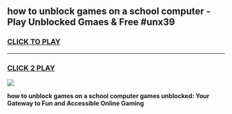 
## how to unblock games on a school computer - Play Unblocked Gmaes & Free #unx39
<h3>
<a href="https://news.freeplayer.one?title=how_to_unblock_games_on_a_school_computer&ref=24F">CLICK TO PLAY</a></h3>
<hr>

<h3>
<a href="https://news.freeplayer.one?title=how_to_unblock_games_on_a_school_computer&ref=24F">CLICK 2 PLAY</a>
  
</h3>

<a href="https://news.freeplayer.one?title=how_to_unblock_games_on_a_school_computer&ref=24F/"><img src="https://clearcache.store/games.png"></a>


**how to unblock games on a school computer games unblocked: Your Gateway to Fun and Accessible Online Gaming**
